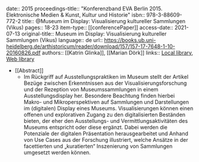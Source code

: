date:: 2015
proceedings-title:: "Konferenzband EVA Berlin 2015. Elektronische Medien & Kunst, Kultur und Historie"
isbn:: 978-3-88609-772-2
title:: @Museum im Display: Visualisierung kultureller Sammlungen (Vikus)
pages:: 18-23
item-type:: [[conferencePaper]]
access-date:: 2021-07-13
original-title:: Museum im Display: Visualisierung kultureller Sammlungen (Vikus)
language:: de
url:: https://books.ub.uni-heidelberg.de/arthistoricum/reader/download/157/157-17-7648-1-10-20160826.pdf
authors:: [[Katrin Glinka]], [[Marian Dörk]]
links:: [Local library](zotero://select/groups/2386895/items/XF8Q9WWB), [Web library](https://www.zotero.org/groups/2386895/items/XF8Q9WWB)

- [[Abstract]]
	- Im Rückgriff auf Ausstellungspraktiken im Museum stellt der Artikel Bezüge zwischen Erkenntnissen aus der Visualisierungsforschung und der Rezeption von Museumssammlungen in einem Ausstellungsdisplay her. Besondere Beachtung finden hierbei Makro- und Mikroperspektiven auf Sammlungen und Darstellungen im (digitalen) Display eines Museums. Visualisierungen können einen offenen und explorativen Zugang zu den digitalisierten Beständen bieten, der eher den Ausstellungs- und Vermittlungsaktivitäten des Museums entspricht oder diese ergänzt. Dabei werden die Potenziale der digitalen Präsentation herausgearbeitet und Anhand von Use Cases aus der Forschung illustriert, welche Ansätze in der facettierten und „kuratierten“ Inszenierung von Sammlungen umgesetzt werden können.